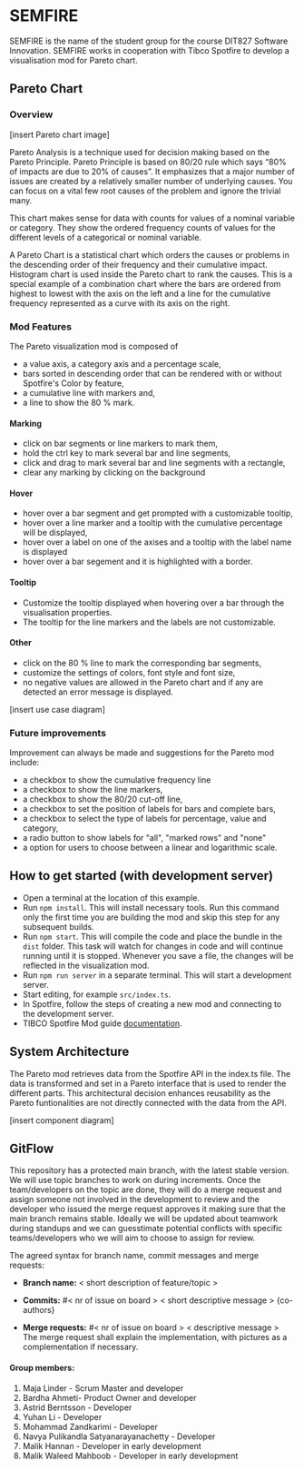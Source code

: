 # SEMFIRE #
SEMFIRE is the name of the student group for the course DIT827 Software Innovation. 
SEMFIRE works in cooperation with Tibco Spotfire to develop a visualisation mod for Pareto chart. 

## Pareto Chart ##

### Overview
 
[insert Pareto chart image]

Pareto Analysis is a technique used for decision making based on the Pareto Principle. Pareto Principle is based on 80/20 rule which says “80% of impacts are due to 20% of causes”. It emphasizes that a major number of issues are created by a relatively smaller number of underlying causes. You can focus on a vital few root causes of the problem and ignore the trivial many.

This chart makes sense for data with counts for values of a nominal variable or category. They show the ordered frequency counts of values for the different levels of a categorical or nominal variable.

A Pareto Chart is a statistical chart which orders the causes or problems in the descending order of their frequency and their cumulative impact. Histogram chart is used inside the Pareto chart to rank the causes.
This is a special example of a combination chart where the bars are ordered from highest to lowest with the axis on the left and a line for the cumulative frequency represented as a curve with its axis on the right.

### Mod Features

The Pareto visualization mod is composed of 
- a value axis, a category axis and a percentage scale,
- bars sorted in descending order that can be rendered with or without Spotfire's Color by feature, 
- a cumulative line with markers and,
- a line to show the 80 % mark.

#### Marking
- click on bar segments or line markers to mark them,
- hold the ctrl key to mark several bar and line segments,
- click and drag to mark several bar and line segments with a rectangle,
- clear any marking by clicking on the background

#### Hover
- hover over a bar segment and get prompted with a customizable tooltip,
- hover over a line marker and a tooltip with the cumulative percentage will be displayed,
- hover over a label on one of the axises and a tooltip with the label name is displayed
- hover over a bar segement and it is highlighted with a border. 

#### Tooltip
- Customize the tooltip displayed when hovering over a bar through the visualisation properties. 
- The tooltip for the line markers and the labels are not customizable.

#### Other
- click on the 80 % line to mark the corresponding bar segments,
- customize the settings of colors, font style and font size,
- no negative values are allowed in the Pareto chart and if any are detected an error message is displayed. 

[insert use case diagram]

### Future improvements

Improvement can always be made and suggestions for the Pareto mod include:
- a checkbox to show the cumulative frequency line
- a checkbox to show the line markers,
- a checkbox to show the 80/20 cut-off line,
- a checkbox to set the position of labels for bars and complete bars,
- a checkbox to select the type of labels for percentage, value and category,
- a radio button to show labels for "all", "marked rows" and "none"
- a option for users to choose between a linear and logarithmic scale.

## How to get started (with development server)

- Open a terminal at the location of this example.
- Run `npm install`. This will install necessary tools. Run this command only the first time you are building the mod and skip this step for any subsequent builds.
- Run `npm start`. This will compile the code and place the bundle in the `dist` folder. This task will watch for changes in code and will continue running until it is stopped. Whenever you save a file, the changes will be reflected in the visualization mod.
- Run `npm run server` in a separate terminal. This will start a development server.
- Start editing, for example `src/index.ts`.
- In Spotfire, follow the steps of creating a new mod and connecting to the development server.
- TIBCO Spotfire Mod guide [documentation](https://tibcosoftware.github.io/spotfire-mods/docs/using-the-api/api-docs/).

## System Architecture

The Pareto mod retrieves data from the Spotfire API in the index.ts file. 
The data is transformed and set in a Pareto interface that is used to render 
the different parts. This architectural decision enhances reusability as the 
Pareto funtionalities are not directly connected with the data from the API. 

[insert component diagram]

## GitFlow ## 
This repository has a protected main branch, with the latest stable version. We will use topic branches to work on during increments. Once the team/developers on the topic are done, they will do a merge request and assign someone not involved in the development to review and the developer who issued the merge request approves it making sure that the main branch remains stable. Ideally we will be updated about teamwork during standups and we can guesstimate potential conflicts with specific teams/developers who we will aim to choose to assign for review.

The agreed syntax for branch name, commit messages and merge requests:

* **Branch name:** < short description of feature/topic >  
  
* **Commits:** #< nr of issue on board > < short descriptive message > {co-authors} 
  
* **Merge requests:** #< nr of issue on board > < descriptive message > The merge request shall explain the implementation, with pictures as a complementation if necessary.

#### Group members:

1. Maja Linder - Scrum Master and developer
2. Bardha Ahmeti- Product Owner and developer
3. Astrid Berntsson - Developer
4. Yuhan Li - Developer
5. Mohammad Zandkarimi - Developer
6. Navya Pulikandla Satyanarayanachetty - Developer 
7. Malik Hannan - Developer in early development
8. Malik Waleed Mahboob - Developer in early development
